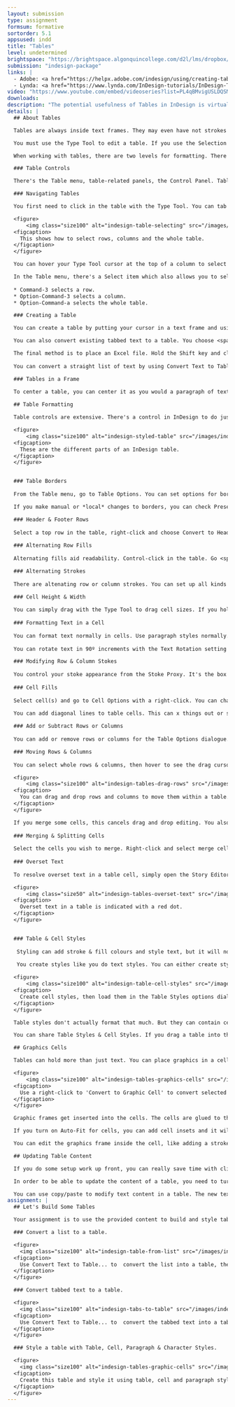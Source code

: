 ```yaml
---
layout: submission
type: assignment
formsum: formative
sortorder: 5.1
appsused: indd
title: "Tables"
level: undetermined
brightspace: "https://brightspace.algonquincollege.com/d2l/lms/dropbox/user/folder_submit_files.d2l?db=86411&grpid=0&isprv=0&bp=0&ou=92653"
submission: "indesign-package"
links: |
  - Adobe: <a href="https://helpx.adobe.com/indesign/using/creating-tables.html" target="_blank" title="Adobe: Tables">Tables</a>
  - Lynda: <a href="https://www.lynda.com/InDesign-tutorials/InDesign-Tables-Depth/178945-2.html" target="_blank" title="Lynda.com: Tables">Tables</a>
video: "https://www.youtube.com/embed/videoseries?list=PL4qBMvigUSLDQSMVBZMxW-sp44u3Kbiup"
downloads:
description: "The potential usefulness of Tables in InDesign is virtually limitless. We'll start with the basics, then progress to blow-your-mind tables that you can't even tell are tables. You'll see. It'll blow your mind."
details: |
  ## About Tables

  Tables are always inside text frames. They may even have not strokes or fills, but they're still there. They behave a lot like a paragraph of text.

  You must use the Type Tool to edit a table. If you use the Selection Tool, it selects the frame that the table is in, not the table itself.

  When working with tables, there are two levels for formatting. There's table-level formatting and cell-level formatting. Table-level applies to the whole table. Cell-level formatting applies to specific cell options. All formatting is part of either of these modes.

  ### Table Controls

  There's the Table menu, table-related panels, the Control Panel. Table-related panels include Table and Cell panels, then the Table Styles and Cell Styles panels. It's also very convenient to right-click to access contextual content in the menu.

  ### Navigating Tables

  You first need to click in the table with the Type Tool. You can tab through the table. You can also Shift-Tab to move backwards through the table. If you type the Escape key, it will select the current cell. 

  <figure>
      <img class="size100" alt="indesign-table-selecting" src="/images/indesign-tables/indesign-table-selecting.gif">
  <figcaption>
    This shows how to select rows, columns and the whole table.
  </figcaption>
  </figure>

  You can hover your Type Tool cursor at the top of a column to select it. You can select rows by hovering at the start of the row. If you hove at the top-left of the table, it will select the whole table.

  In the Table menu, there's a Select item which also allows you to select.
  
  * Command-3 selects a row.
  * Option-Command-3 selects a column.
  * Option-Command-a selects the whole table.

  ### Creating a Table

  You can create a table by putting your cursor in a text frame and using <span class="command">Table > Insert Table...</span> If you use Create Table from the Table menu, you can create a table without an existing text frame. It's like placing an image in InDesign. The table will fill the text frame you drag.

  You can also convert existing tabbed text to a table. You choose <span class="command">Table > Convert Text to Table...</span>

  The final method is to place an Excel file. Hold the Shift key and click <span class="command">OK</span> to show import options. You can choose options for building the table built on the Excel spreadsheet. If you have existing table styles, the whole table can be formatted automatically.
   
  You can convert a straight list of text by using Convert Text to Table command. Just change the column delimiter to Paragraph, then tell it the number of columns you want. Voilà!

  ### Tables in a Frame
  
  To center a table, you can center it as you would a paragraph of text. You can apply a left indent also. You can add Space After and Space Before a table.

  ## Table Formatting

  Table controls are extensive. There's a control in InDesign to do just about anything to a table's appearance to make it look just right.

  <figure>
      <img class="size100" alt="indesign-styled-table" src="/images/indesign-tables/indesign-styled-table.svg">
  <figcaption>
    These are the different parts of an InDesign table.
  </figcaption>
  </figure>


  ### Table Borders
  
  From the Table menu, go to Table Options. You can set options for borders there. By default, table borders are centred on the path. The proper way to turn off any border on a table is to set the border to zero. This way, it doesn't occupy space in the text frame. This is different that only filling with no colour.

  If you make manual or *local* changes to borders, you can check Preserve Local Formatting, so what you do in the Table Options dialogue doesn't undo your work.

  ### Header & Footer Rows
  
  Select a top row in the table, right-click and choose Convert to Header Row. This doesn't affect its appearance. Table headers repeat themselves if the table is in two text frames. If you place a long Excel spreadsheet into InDesign and flow it across multiple pages, the header rows will repeat at the start of each next text frame.
  
  ### Alternating Row Fills
  
  Alternating fills aid readability. Control-click in the table. Go <span class="command">Table Options > Fill Options</span>. Choose Every Other Row. There are various patterns for filling either rows or columns. You can't fill rows *and* columns. It's either/or.

  ### Alternating Strokes
  
  There are altenating row or column strokes. You can set up all kinds of patterns in the Table Options dialogue. As opposed to fills, you can draw row strokes *and* column strokes in one table. You can also choose which strokes are on top -- row strokes or column strokes. Go to <span class="command">Table Options > Stroke Drawing Order</span> to set this.

  ### Cell Height & Width
  
  You can simply drag with the Type Tool to drag cell sizes. If you hold Shift, it will resize rows or columns proportionally. A better way to resize columns is to select them and enter measurements in the Control Panel. Row height is a bit different. It has At Least or Exactly a number. If you set an At Least value, this allows the row to grow. If you set it to an Exactly number, the text in the row becomes overset instead.
  
  ### Formatting Text in a Cell
  
  You can format text normally in cells. Use paragraph styles normally. You can also position text within a cell. You can do vertical and horizontal centering. Option-Command-B will bring up your Cell Options dialogue to set the position of the text within the cell. This is very similar to the regular Command-B for text frame options. You can also add cell insets in the Cell Options dialogue.
  
  You can rotate text in 90º increments with the Text Rotation setting in the <span class="command">Cell Options > Text</span> dialogue. You can also do this from the Control Panel. 

  ### Modifying Row & Column Stokes
  
  You control your stoke appearance from the Stoke Proxy. It's the box in the Control Panel or the Cell Options dialogue. The blue lines represent the strokes which will be affected. If you select certain cells, then edit them in the Stroke Proxy, it represents only the selected cells. If you select the whole table, the Stroke Proxy represents the whole table.
  
  ### Cell Fills
  
  Select cell(s) and go to Cell Options with a right-click. You can change the fill colour there. You can change it in the Control Panel too.
  
  You can add diagonal lines to table cells. This can x things out or shade a cell. This puts a diagonal line or an x across the cell(s). They can cover up the typed content, but you need to set it that way. By default the x is behind the text. The control is in the Diagonal Lines panel in the Cell Options dialogue.

  ### Add or Subtract Rows or Columns
  
  You can add or remove rows or columns for the Table Options dialogue. When you make changes in the dialogue, it adds or removes from the end of the table. To add rows or columns at a location in a table, place your mouse where you want to add and right-click. Select 'Insert...'. You can also Command-9 to do the same thing. You can use Command-Delete to delete selected rows or columns.

  ### Moving Rows & Columns
  
  You can select whole rows & columns, then hover to see the drag cursor. Drag rows and columns.

  <figure>
      <img class="size100" alt="indesign-tables-drag-rows" src="/images/indesign-tables/indesign-tables-drag-rows.gif">
  <figcaption>
    You can drag and drop rows and columns to move them within a table.
  </figcaption>
  </figure>

  If you merge some cells, this cancels drag and drop editing. You also cannot drag a single or a few selected cells. If you have a local stroke on a row or a column, it will not drag when you move the row or column. Table strokes are actually shared between all the cells they touch.
  
  ### Merging & Splitting Cells
  
  Select the cells you wish to merge. Right-click and select merge cells. You can split them the same way. You can even unmerge cells, which returns them to their original configuration. When you merge multiple cells which contain text, a return character is inserted at the removed cell boundary.
  
  ### Overset Text
  
  To resolve overset text in a table cell, simply open the Story Editor window to see the overset text, then edit it shorter to resolve the overset.

  <figure>
      <img class="size50" alt="indesign-tables-overset-text" src="/images/indesign-tables/indesign-tables-overset-text.jpg">
  <figcaption>
    Overset text in a table is indicated with a red dot.
  </figcaption>
  </figure>


  ### Table & Cell Styles
  
   Styling can add stroke & fill colours and style text, but it will not create a header row or set the dimensions.
   
   You create styles like you do text styles. You can either create style, then apply it. You can also style the cells, then re-define the style. You can even nest a paragraph style inside a cell style.

  <figure>
      <img class="size100" alt="indesign-table-cell-styles" src="/images/indesign-tables/indesign-table-cell-styles.jpg">
  <figcaption>
    Create cell styles, then load them in the Table Styles options dialogue.
  </figcaption>
  </figure>

  Table styles don't actually format that much. But they can contain cell styles inside them. This is really how you style tables. Set up all the cell styles you need, then activate them inside the table style's options.

  You can share Table Styles & Cell Styles. If you drag a table into the CC Libraries panel, the styles will come with it. You do need to drag it out of the panel, for the styles to appear in a new document. You can also use the flyout menu from the Table Styles panel and choose 'Load Styles...'.

  ## Graphics Cells

  Tables can hold more than just text. You can place graphics in a cell, with granular controls to make them look just right.

  <figure>
      <img class="size100" alt="indesign-tables-graphics-cells" src="/images/indesign-tables/indesign-tables-graphics-cells.jpg">
  <figcaption>
    Use a right-click to 'Convert to Graphic Cell' to convert selected cells.
  </figcaption>
  </figure>

  Graphic frames get inserted into the cells. The cells are glued to the edges of the cell edges. By default, the graphics frame has a Fill Frame Proportionally setting. You can change this anywhere you can change the frame-fitting options, including the Control Panel icons.

  If you turn on Auto-Fit for cells, you can add cell insets and it will shrink the graphics in the table cell.

  You can edit the graphics frame inside the cell, like adding a stroke to the frame inside the cell. You can use all the tools available to any graphics frame, like <span class="command">Object > Convert Shape...</span> to make it another shape inside its cell. You can affect it with the pen tool too.

  ## Updating Table Content

  If you do some setup work up front, you can really save time with client edits. Using table, cell & text styles can make updates seamless.

  In order to be able to update the content of a table, you need to turn on a preference. Go <span class="command">InDesign > Preferences > File Handling...</span> Turn on Create Links When Placing Text & Spreadsheet Files. If you have a placed Excel spreadsheet, then you make changes in the original file, it can update in InDesign. If you have styles applied to the table, it's best to have table, cell and paragraph styles inside each other. If you have paragraph or character styles in your cell styles, everything will update.

  You can use copy/paste to modify text content in a table. The new text needs to be tab-delimited. To do so, paste the text into a frame off the page. Copy the new text. Select the first cell and paste. If the new text matches the structure of the existing table, it will fit. When you paste, choose <span class="command">Edit > Paste Without Formatting</span>. This will keep the formatting that was in your table to start with.
assignment: |
  ## Let's Build Some Tables

  Your assignment is to use the provided content to build and style tables as shown.

  ### Convert a list to a table.

  <figure>
    <img class="size100" alt="indesign-table-from-list" src="/images/indesign-tables/indesign-table-from-list.jpg">
  <figcaption>
    Use Convert Text to Table... to  convert the list into a table, then style it.
  </figcaption>
  </figure>

  ### Convert tabbed text to a table.

  <figure>
    <img class="size100" alt="indesign-tabs-to-table" src="/images/indesign-tables/indesign-tabs-to-table.jpg">
  <figcaption>
    Use Convert Text to Table... to  convert the tabbed text into a table, then style it.
  </figcaption>
  </figure>

  ### Style a table with Table, Cell, Paragraph & Character Styles.

  <figure>
    <img class="size100" alt="indesign-tables-graphic-cells" src="/images/indesign-tables/indesign-tables-with-graphics.svg">
  <figcaption>
    Create this table and style it using table, cell and paragraph styles. Create graphics cells to hold th flag graphics.
  </figcaption>
  </figure>
---
```

